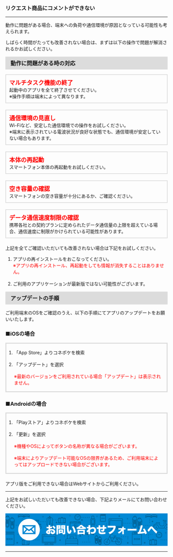 <h3>リクエスト商品にコメントができない</h3>
<hr>

動作に問題がある場合、端末への負荷や通信環境が原因となっている可能性も考えられます。

しばらく時間がたっても改善されない場合は、まずは以下の操作で問題が解消されるかお試しください。

<div style="padding: 7px 15px; margin-top: 15px; margin-bottom: 15px; border: 1px solid #dcdcdc; background-color: #dcdcdc; font-size: 120%">
<strong>動作に問題がある時の対応</strong>
</div>

<div style="padding: 10px; margin-top: 15px; margin-bottom: 20px; border: 2px solid #dcdcdc;">
<span style="font-size:18px; color:#ff0000"><strong>マルチタスク機能の終了</strong></span><br>
起動中のアプリを全て終了させてください。<br>
※操作手順は端末によって異なります。
</div>

<div style="padding: 10px; margin-top: 15px; margin-bottom: 20px; border: 2px solid #dcdcdc;">
<span style="font-size:18px; color:#ff0000"><strong>通信環境の見直し</strong></span><br>
Wi-Fiなど、安定した通信環境での操作をお試しください。<br>
※端末に表示されている電波状況が良好な状態でも、通信環境が安定していない場合もあります。
</div>

<div style="padding: 10px; margin-top: 15px; margin-bottom: 20px; border: 2px solid #dcdcdc;">
<span style="font-size:18px; color:#ff0000"><strong>本体の再起動</strong></span><br>
スマートフォン本体の再起動をお試しください。
</div>

<div style="padding: 10px; margin-top: 15px; margin-bottom: 20px; border: 2px solid #dcdcdc;">
<span style="font-size:18px; color:#ff0000"><strong>空き容量の確認</strong></span><br>
スマートフォンの空き容量が十分にあるか、ご確認ください。
</div>

<div style="padding: 10px; margin-top: 15px; margin-bottom: 20px; border: 2px solid #dcdcdc;">
<span style="font-size:18px; color:#ff0000"><strong>データ通信速度制限の確認</strong></span><br>
携帯各社との契約プランに定められたデータ通信量の上限を超えている場合、通信速度に制限がかけられている可能性があります。
</div>

上記を全てご確認いただいても改善されない場合は下記をお試しください。

<ol>
<li>アプリの再インストールをおこなってください。<br>
<font color="#ff0000">※アプリの再インストール、再起動をしても情報が消失することはありません。</font></li>
<br>
<li>ご利用のアプリケーションが最新版ではない可能性がございます。</li>
</ol>

<div style="padding: 7px 15px; margin-top: 15px; margin-bottom: 15px; border: 1px solid #dcdcdc; background-color: #dcdcdc; font-size: 120%">
<strong>アップデートの手順</strong>
</div>

ご利用端末のOSをご確認のうえ、以下の手順にてアプリのアップデートをお願いいたします。

<h3>■iOSの場合</h3>

<div style="padding: 3px 15px 3px 0px; margin-top: 15px; margin-bottom: 20px; border: 3px solid #dcdcdc;">
<ol>
<li>「App Store」よりコネポケを検索</li>
<br>
<li>「アップデート」を選択<br>
<br>
<font color="#ff0000">※最新のバージョンをご利用されている場合「アップデート」は表示されません。</font></li>
</ol>
</div>

<h3>■Androidの場合</h3>
<div style="padding: 3px 15px 3px 0px; margin-top: 15px; margin-bottom: 20px; border: 3px solid #dcdcdc;">
<ol>
<li>「Playストア」よりコネポケを検索</li>
<br>
<li>「更新」を選択<br>
<br>
<font color="#ff0000">※機種やOSによってボタンの名称が異なる場合がございます。<br>
<br>
※端末によりアップデート可能なOSの限界があるため、ご利用端末によってはアップロードできない場合がございます。</font></li>
</ol>
</div>

アプリ版をご利用できない場合はWebサイトからご利用ください。
<hr>

上記をお試しいただいても改善できない場合、下記よりメールにてお問い合わせください。

<a href="mailto:support@conepoke.com?subject=コネポケ公式ガイドから問い合わせ（コメントが送れない）">
<img src="https://raw.githubusercontent.com/sendroidsFamily/useGuides/master/1.%E3%82%B3%E3%83%8D%E3%83%9D%E3%82%B1%E5%85%AC%E5%BC%8F%E3%82%AC%E3%82%A4%E3%83%89/%E5%88%9D%E3%82%81%E3%81%A6%E3%81%AE%E6%96%B9%E3%81%B8/images/mail1.jpg" alt="メールでお問い合わせ"></a>

<hr>
